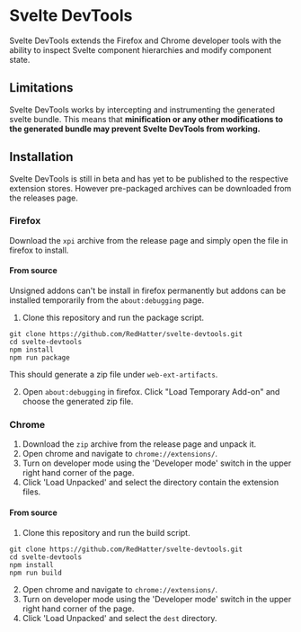 # Svelte DevTools

Svelte DevTools extends the Firefox and Chrome developer tools with the ability to inspect Svelte component hierarchies and modify component state.

## Limitations

Svelte DevTools works by intercepting and instrumenting the generated svelte bundle. This means that **minification or any other modifications to the generated bundle may prevent Svelte DevTools from working.**

## Installation

Svelte DevTools is still in beta and has yet to be published to the respective extension stores. However pre-packaged archives can be downloaded from the releases page.

### Firefox

Download the `xpi` archive from the release page and simply open the file in firefox to install.

#### From source

Unsigned addons can't be install in firefox permanently but addons can be installed temporarily from the `about:debugging` page.

1. Clone this repository and run the package script.
```
git clone https://github.com/RedHatter/svelte-devtools.git
cd svelte-devtools
npm install
npm run package
```
This should generate a zip file under `web-ext-artifacts`.

2. Open `about:debugging` in firefox. Click "Load Temporary Add-on" and choose the generated zip file.

### Chrome

1. Download the `zip` archive from the release page and unpack it.
2. Open chrome and navigate to `chrome://extensions/`.
3. Turn on developer mode using the 'Developer mode' switch in the upper right hand corner of the page.
3. Click 'Load Unpacked' and select the directory contain the extension files.

#### From source

1. Clone this repository and run the build script.
```
git clone https://github.com/RedHatter/svelte-devtools.git
cd svelte-devtools
npm install
npm run build
```
2. Open chrome and navigate to `chrome://extensions/`.
3. Turn on developer mode using the 'Developer mode' switch in the upper right hand corner of the page.
3. Click 'Load Unpacked' and select the `dest` directory.
